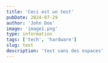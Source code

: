 ```yaml
---
title: 'Ceci est un test'
pubDate: 2024-07-29
author: 'John Doe'
image: 'image1.png'
type: information
tags: ['tech', 'hardware']
slug: test
description: 'test sans des espaces'
---
```

